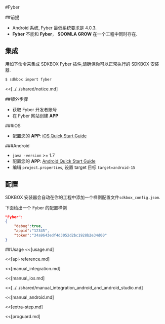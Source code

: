 <!--
Include Base: /Users/jtsm/Chukong-Inc/pr/en/src/fyber/v3-cpp
-->

#Fyber

##前提
* Android 系统, Fyber 最低系统要求是 4.0.3.
* __Fyber__ 不能和 __Fyber__， __SOOMLA GROW__ 在一个工程中同时存在.

## 集成
用如下命令来集成 SDKBOX Fyber 插件,请确保你可以正常执行的 SDKBOX 安装器.
```bash
$ sdkbox import fyber
```

<<[../../shared/notice.md]

##额外步骤
* 获取 Fyber 开发者账号
* 在 Fyber 网站创建 __APP__

###iOS
* 配置您的 __APP__: [iOS Quick Start Guide](http://developer.fyber.com/content/ios/)

###Android
* `java -version` >= 1.7
* 配置您的 __APP__: [Android Quick Start Guide](http://developer.fyber.com/content/android/basics/)
* 编辑 `project.properties`, 设置 target 目标 `target=android-15`

<!--## Configuration
<<[../../shared/sdkbox_cloud.md]
<<[../../shared/remote_application_config.md]-->

## 配置
SDKBOX 安装器会自动在你的工程中添加一个样例配置文件`sdkbox_config.json`.

下面给出一个 Fyber 的配置样例
```json
"Fyber":
{
    "debug":true,
    "appid":"12345",
    "token":"34a9643edf4d3052d2bc1928b2e34d00"
}
```

<!--<<[sdkbox-config-encrypt.md]-->

##Usage
<<[usage.md]

<<[api-reference.md]

<<[manual_integration.md]

<<[manual_ios.md]

<<[../../shared/manual_integration_android_and_android_studio.md]

<<[manual_android.md]

<<[extra-step.md]

<<[proguard.md]
